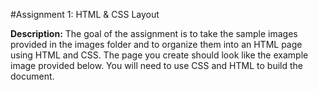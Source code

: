 #Assignment 1: HTML & CSS Layout

**Description:**
	The goal of the assignment is to take the sample images provided in the images folder 
	and to organize them into an HTML page using HTML and CSS. 
	The page you create should look like the example image provided below. 
	You will need to use CSS and HTML to build the document.
